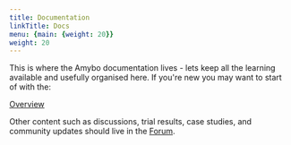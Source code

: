 ```yaml
---
title: Documentation
linkTitle: Docs
menu: {main: {weight: 20}}
weight: 20
---
```


This is where the Amybo documentation lives - lets keep all the learning available and usefully organised here.  If you're new you may want to start of with the:

<a class="btn btn-lg btn-primary me-3 mb-4" href="/docs/overview/">
  Overview <i class="fas fa-arrow-alt-circle-right ms-2"></i>
</a>

Other content such as discussions, trial results, case studies, and community updates should live in the [Forum](https://forum.amybo.org).

<br>